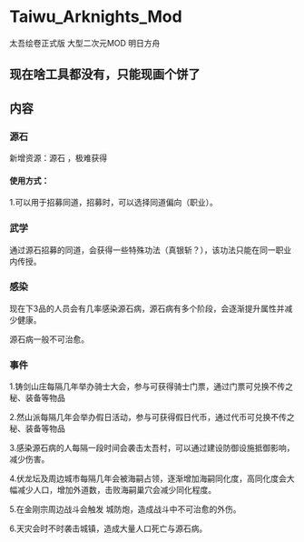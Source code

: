 # Taiwu_Arknights_Mod
太吾绘卷正式版 大型二次元MOD  明日方舟

## 现在啥工具都没有，只能现画个饼了


## 内容

### 源石

新增资源：源石 ，极难获得

#### 使用方式：

1.可以用于招募同道，招募时，可以选择同道偏向（职业）。


### 武学

通过源石招募的同道，会获得一些特殊功法（真银斩？），该功法只能在同一职业内传授。


### 感染

现在下3品的人员会有几率感染源石病，源石病有多个阶段，会逐渐提升属性并减少健康。

源石病一般不可治愈。


### 事件

1.铸剑山庄每隔几年举办骑士大会，参与可获得骑士门票，通过门票可兑换不传之秘、装备等物品

2.然山派每隔几年会举办假日活动，参与可获得假日代币，通过代币可兑换不传之秘、装备等物品

3.感染源石病的人每隔一段时间会袭击太吾村，可以通过建设防御设施抵御影响，减少伤害。

4.伏龙坛及周边城市每隔几年会被海嗣占领，逐渐增加海嗣同化度，高同化度会大幅减少人口，增加外道数，击败海嗣巢穴会减少同化程度。

5.在金刚宗周边战斗会触发 城防炮，造成战斗中不可治愈的外伤。

6.天灾会时不时袭击城镇，造成大量人口死亡与源石病。
